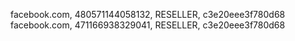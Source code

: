 facebook.com, 480571144058132, RESELLER, c3e20eee3f780d68                        
facebook.com, 471166938329041, RESELLER, c3e20eee3f780d68                       
